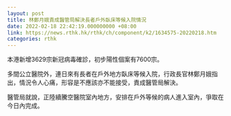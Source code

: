 ```yaml
---
layout: post
title: 林鄭月娥責成醫管局解決長者戶外臥床等候入院情況
date: 2022-02-18 22:42:19.000000000 +08:00
link: https://news.rthk.hk/rthk/ch/component/k2/1634575-20220218.htm
categories: rthk
---
```


本港新增3629宗新冠病毒確診，初步陽性個案有7600宗。

多間公立醫院外，連日來有長者在戶外地方臥床等候入院，行政長官林鄭月娥指出，情況令人心痛，形容是不應該亦不能接受，責成醫管局解決。

醫管局就說，正陸續騰空醫院室內地方，安排在戶外等候的病人進入室內，爭取在今日內完成。
